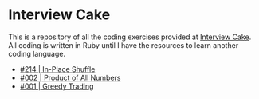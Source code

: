 # Interview Cake

This is a repository of all the coding exercises provided at [Interview Cake](https://www.interviewcake.com/). All coding is written in Ruby until I have the resources to learn another coding language.

* [#214 | In-Place Shuffle](https://www.interviewcake.com/question/ruby/shuffle)
* [#002 | Product of All Numbers](https://www.interviewcake.com/question/ruby/product-of-other-numbers)
* [#001 | Greedy Trading](https://www.interviewcake.com)

